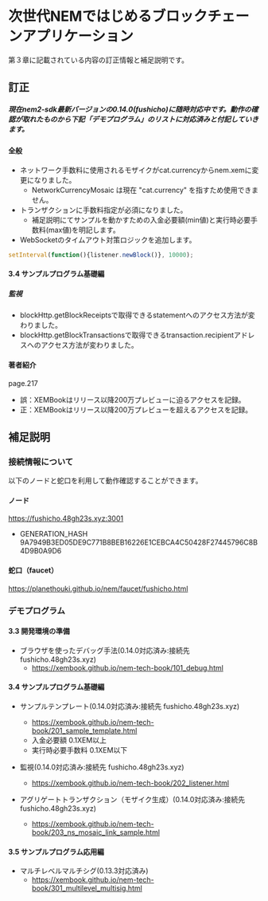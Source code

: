 # 次世代NEMではじめるブロックチェーンアプリケーション
第３章に記載されている内容の訂正情報と補足説明です。

## 訂正

##### 現在nem2-sdk最新バージョンの0.14.0(fushicho)に随時対応中です。動作の確認が取れたものから下記「デモプログラム」のリストに対応済みと付記していきます。

#### 全般
- ネットワーク手数料に使用されるモザイクがcat.currencyからnem.xemに変更になりました。
  - NetworkCurrencyMosaic は現在 "cat.currency" を指すため使用できません。
- トランザクションに手数料指定が必須になりました。
  - 補足説明にてサンプルを動かすための入金必要額(min値)と実行時必要手数料(max値)を明記します。
- WebSocketのタイムアウト対策ロジックを追加します。

```js
setInterval(function(){listener.newBlock()}, 10000);
```

#### 3.4 サンプルプログラム基礎編
##### 監視
- blockHttp.getBlockReceiptsで取得できるstatementへのアクセス方法が変わりました。
- blockHttp.getBlockTransactionsで取得できるtransaction.recipientアドレスへのアクセス方法が変わりました。

#### 著者紹介 
page.217 
- 誤：XEMBookはリリース以降200万プレビューに迫るアクセスを記録。
- 正：XEMBookはリリース以降200万プレビューを超えるアクセスを記録。

## 補足説明

### 接続情報について

以下のノードと蛇口を利用して動作確認することができます。

#### ノード
https://fushicho.48gh23s.xyz:3001
- GENERATION_HASH 9A7949B3ED05DE9C771B8BEB16226E1CEBCA4C50428F27445796C8B4D9B0A9D6

#### 蛇口（faucet） 
https://planethouki.github.io/nem/faucet/fushicho.html

### デモプログラム
#### 3.3 開発環境の準備

- ブラウザを使ったデバッグ手法(0.14.0対応済み:接続先 fushicho.48gh23s.xyz)
  - https://xembook.github.io/nem-tech-book/101_debug.html

#### 3.4 サンプルプログラム基礎編
- サンプルテンプレート(0.14.0対応済み:接続先 fushicho.48gh23s.xyz)
  - https://xembook.github.io/nem-tech-book/201_sample_template.html
  - 入金必要額 0.1XEM以上
  - 実行時必要手数料 0.1XEM以下
　　
- 監視(0.14.0対応済み:接続先 fushicho.48gh23s.xyz)
  - https://xembook.github.io/nem-tech-book/202_listener.html

- アグリゲートトランザクション（モザイク⽣成）(0.14.0対応済み:接続先 fushicho.48gh23s.xyz)
  - https://xembook.github.io/nem-tech-book/203_ns_mosaic_link_sample.html
  
    
#### 3.5 サンプルプログラム応用編
- マルチレベルマルチシグ(0.13.3対応済み)
  - https://xembook.github.io/nem-tech-book/301_multilevel_multisig.html
  
  
